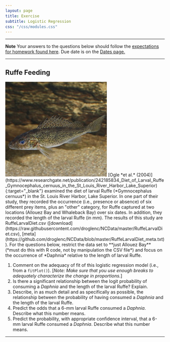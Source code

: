 ```yaml
---
layout: page
title: Exercise
subtitle: Logistic Regression
css: "/css/modules.css"
---
```


----

<div class="alert alert-warning">
  <strong>Note</strong> Your answers to the questions below should follow the <a href="../../resources/hwformat" target="_blank">expectations for homework found here</a>. Due date is on the <a href="../../resources/Dates-Current" target="_blank">Dates page.</a>
</div>

----

## Ruffe Feeding
<img src="../zimgs/ruffe.jpg" alt="Ruffe" class="img-right">
[Ogle *et al.* (2004)](https://www.researchgate.net/publication/242185834_Diet_of_Larval_Ruffe_Gymnocephalus_cernuus_in_the_St_Louis_River_Harbor_Lake_Superior){:target="_blank"} examined the diet of larval Ruffe (*Gymnocephalus cernuus*) in the St. Louis River Harbor, Lake Superior.  In one part of their study, they recorded the occurrence (i.e., presence or absence) of six different prey items, plus an "other" category, for Ruffe captured at two locations (Allouez Bay and Whaleback Bay) over six dates.  In addition, they recorded the length of the larval Ruffe (in mm).  The results of this study are RuffeLarvalDiet.csv ([download](https://raw.githubusercontent.com/droglenc/NCData/master/RuffeLarvalDiet.csv), [meta](https://github.com/droglenc/NCData/blob/master/RuffeLarvalDiet_meta.txt)).  For the questions below, restrict the data set to **just Allouez Bay** (*must do this with R code, not by manipulation the CSV file*) and focus on the occurrence of *Daphnia* relative to the length of larval Ruffe.

1. Comment on the adequacy of fit of this logistic regression model (i.e., from a `fitPlot()`). [*Note: Make sure that you use enough breaks to adequately characterize the change in proportions.*]
1. Is there a significant relationship between the logit probability of consuming a  *Daphnia* and the length of the larval Ruffe?  Explain.
1. Describe, in as much detail and as specifically as possible, the relationship between the probability of having consumed a *Daphnia* and the length of the larval Ruffe.
1. Predict the odds that a 6-mm larval Ruffe consumed a *Daphnia*.  Describe what this number means.
1. Predict the probability, with appropriate confidence interval, that a 6-mm larval Ruffe consumed a *Daphnia*.  Describe what this number means.

----
